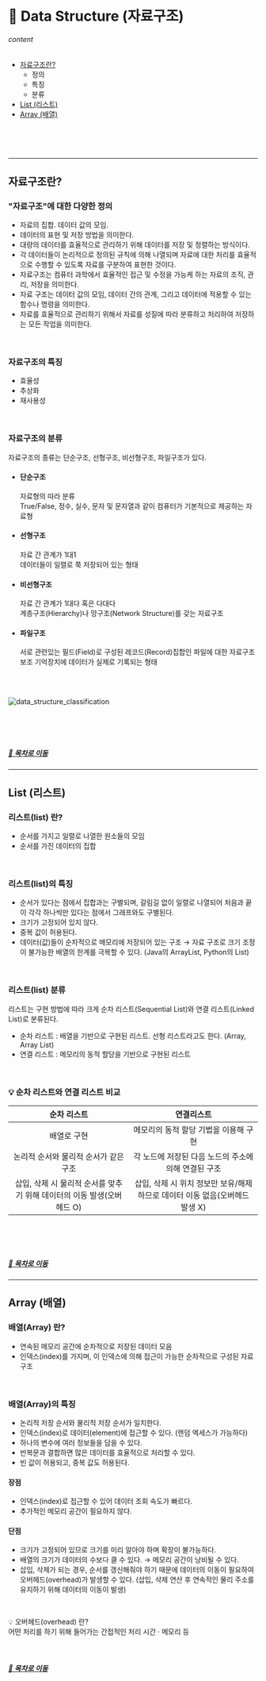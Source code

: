 # 🧪 Data Structure (자료구조)

###### content
- [자료구조란?](#자료구조란) 
  - 정의
  - 특징
  - 분류
- [List (리스트)](#list-리스트)  
- [Array (배열)](#array-배열)  
<br>
<br>
<br>

---
## 자료구조란?

### "자료구조"에 대한 다양한 정의

- 자료의 집합. 데이터 값의 모임.
- 데이터의 표현 및 저장 방법을 의미한다.
- 대량의 데이터를 효율적으로 관리하기 위해 데이터를 저장 및 정렬하는 방식이다.
- 각 데이터들이 논리적으로 정의된 규칙에 의해 나열되며 자료에 대한 처리를 효율적으로 수행할 수 있도록 자료를 구분하여 표현한 것이다.
- 자료구조는 컴퓨터 과학에서 효율적인 접근 및 수정을 가능케 하는 자료의 조직, 관리, 저장을 의미한다.
- 자료 구조는 데이터 값의 모임, 데이터 간의 관계, 그리고 데이터에 적용할 수 있는 함수나 명령을 의미한다.
- 자료를 효율적으로 관리하기 위해서 자료를 성질에 따라 분류하고 처리하여 저장하는 모든 작업을 의미한다.  
<br>

### 자료구조의 특징
- 효율성
- 추상화
- 재사용성  
<br>

### 자료구조의 분류
자료구조의 종류는 단순구조, 선형구조, 비선형구조, 파일구조가 있다.

- #### 단순구조
  자료형의 따라 분류  
  True/False, 정수, 실수, 문자 및 문자열과 같이 컴퓨터가 기본적으로 제공하는 자료형

- #### 선형구조
  자료 간 관계가 1대1  
  데이터들이 일렬로 쭉 저장되어 있는 형태

- #### 비선형구조
  자료 간 관계가 1대다 혹은 다대다  
  계층구조(Hierarchy)나 망구조(Network Structure)를 갖는 자료구조

- #### 파일구조
  서로 관련있는 필드(Field)로 구성된 레코드(Record)집합인 파일에 대한 자료구조  
  보조 기억장치에 데이터가 실제로 기록되는 형태  
<br>
<br>

![data_structure_classification](../../resources/data_structure_classification.png) 

<br>
<br>
<br>

##### [🔼 목차로 이동](#content)
---
## List (리스트)

### 리스트(list) 란?
- 순서를 가지고 일렬로 나열한 원소들의 모임  
- 순서를 가진 데이터의 집합
<br>

### 리스트(list)의 특징
- 순서가 있다는 점에서 집합과는 구별되며, 갈림길 없이 일렬로 나열되어 처음과 끝이 각각 하나씩만 있다는 점에서 그래프와도 구별된다.  
- 크기가 고정되어 있지 않다.
- 중복 값이 허용된다.
- 데이터(값)들이 순차적으로 메모리에 저장되어 있는 구조
&rarr; 자료 구조로 크기 조정이 불가능한 배열의 한계를 극복할 수 있다. (Java의 ArrayList, Python의 List)  
<br>

### 리스트(list) 분류
리스트는 구현 방법에 따라 크게 순차 리스트(Sequential List)와 연결 리스트(Linked List)로 분류된다.  

- 순차 리스트 : 배열을 기반으로 구현된 리스트. 선형 리스트라고도 한다. (Array, Array List)
- 연결 리스트 : 메모리의 동적 할당을 기반으로 구현된 리스트  
<br>

### 💡 순차 리스트와 연결 리스트 비교

|순차 리스트|연결리스트|
|:---:|:---:|
|배열로 구현|메모리의 동적 할당 기법을 이용해 구현|
|논리적 순서와 물리적 순서가 같은 구조|각 노드에 저장된 다음 노드의 주소에 의해 연결된 구조|
|삽입, 삭제 시 물리적 순서를 맞추기 위해 데이터의 이동 발생(오버헤드 O)|삽입, 삭제 시 위치 정보만 보유/해제하므로 데이터 이동 없음(오버헤드 발생 X)|

<br>
<br>
<br>

##### [🔼 목차로 이동](#content)
---
## Array (배열)

### 배열(Array) 란?  
- 연속된 메모리 공간에 순차적으로 저장된 데이터 모음
- 인덱스(index)를 가지며, 이 인덱스에 의해 접근이 가능한 순차적으로 구성된 자료구조  
<br>

### 배열(Array)의 특징

- 논리적 저장 순서와 물리적 저장 순서가 일치한다.  
- 인덱스(index)로 데이터(element)에 접근할 수 있다. (랜덤 엑세스가 가능하다)
- 하나의 변수에 여러 정보들을 담을 수 있다.
- 반복문과 결합하면 많은 데이터를 효율적으로 처리할 수 있다.
- 빈 값이 허용되고, 중복 값도 허용된다.

#### 장점
- 인덱스(index)로 접근할 수 있어 데이터 조회 속도가 빠르다.
- 추가적인 메모리 공간이 필요하지 않다.

#### 단점
- 크기가 고정되어 있므로 크기를 미리 알아야 하며 확장이 불가능하다.
- 배열의 크기가 데이터의 수보다 클 수 있다. &rarr; 메모리 공간이 낭비될 수 있다.
- 삽입, 삭제가 되는 경우, 순서를 갱신해줘야 하기 때문에 데이터의 이동이 필요하여 오버헤드(overhead)가 발생할 수 있다. (삽입, 삭제 연산 후 연속적인 물리 주소를 유지하기 위해 데이터의 이동이 발생)  
<br>

💡 오버헤드(overhead) 란?  
어떤 처리를 하기 위해 들어가는 간접적인 처리 시간 &middot; 메모리 등
<br>
<br>
<br>

##### [🔼 목차로 이동](#content)
